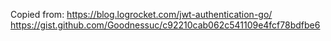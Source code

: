 Copied from:
https://blog.logrocket.com/jwt-authentication-go/
https://gist.github.com/Goodnessuc/c92210cab062c541109e4fcf78bdfbe6
